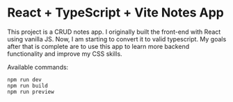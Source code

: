 # React + TypeScript + Vite Notes App

This project is a CRUD notes app. I originally built the front-end with React using vanilla JS. Now, I am starting to convert it to valid typescript. My goals after that is complete are to use this app to learn more backend functionality and improve my CSS skills.

Available commands:

```
npm run dev
npm run build
npm run preview
```
